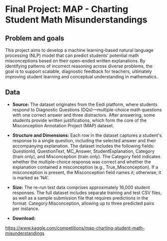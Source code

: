 # Final Project: MAP - Charting Student Math Misunderstandings

## Problem and goals 

This project aims to develop a machine learning-based natural language processing (NLP) model that can predict students’ potential math misconceptions based on their open-ended written explanations. By identifying patterns of incorrect reasoning across diverse problems, the goal is to support scalable, diagnostic feedback for teachers, ultimately improving student learning and conceptual understanding in mathematics.

## Data

- **Source:** The dataset originates from the Eedi platform, where students respond to Diagnostic Questions (DQs)—multiple-choice math questions with one correct answer and three distractors. After answering, some students provide written justifications, which form the core of the Misconception Annotation Project (MAP) dataset.

- **Structure and Dimensions:** Each row in the dataset captures a student's response to a single question, including the selected answer and their accompanying explanation. The dataset includes the following fields: QuestionId, QuestionText, MC_Answer, StudentExplanation, Category (train only), and Misconception (train only). The Category field indicates whether the multiple-choice response was correct and whether the explanation contained a misconception (e.g., True_Misconception). If a misconception is present, the Misconception field names it; otherwise, it is marked as 'NA'.

- **Size:** The re-run test data comprises approximately 16,000 student responses. The full dataset includes separate training and test CSV files, as well as a sample submission file that requires predictions in the format: Category:Misconception, allowing up to three predicted pairs per instance.

- **Download:**

https://www.kaggle.com/competitions/map-charting-student-math-misunderstandings
